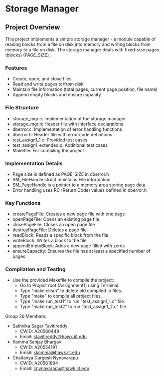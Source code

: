 # Storage Manager

## Project Overview
This project implements a simple storage manager - a module capable of reading blocks from a file on disk into memory and writing blocks from memory to a file on disk. The storage manager deals with fixed-size pages (blocks) (PAGE_SIZE).

### Features
* Create, open, and close files
* Read and write pages to/from disk
* Maintain file information (total pages, current page position, file name)
* Append empty blocks and ensure capacity

### File Structure
* storage_mgr.c: Implementation of the storage manager
* storage_mgr.h: Header file with interface declarations
* dberror.c: Implementation of error handling functions
* dberror.h: Header file with error code definitions
* test_assign1_1.c: Provided test cases
* test_assign1_extended.c: Additional test cases
* Makefile: For compiling the project

### Implementation Details
* Page size is defined as PAGE_SIZE in dberror.h
* SM_FileHandle struct maintains File information
* SM_PageHandle is a pointer to a memory area storing page data
* Error handling uses RC (Return Code) values defined in dberror.h

### Key Functions
* createPageFile: Creates a new page file with one page
* openPageFile: Opens an existing page file
* closePageFile: Closes an open page file
* destroyPageFile: Deletes a page file
* readBlock: Reads a specific block from the file
* writeBlock: Writes a block to the file
* appendEmptyBlock: Adds a new page filled with zeros
* ensureCapacity: Ensures the file has at least a specified number of pages

### Compilation and Testing
* Use the provided Makefile to compile the project:
  * Go to Project root (Assignment1) using Terminal.
  * Type "make clean" to delete old compiled .o files.
  * Type "make" to compile all project files.
  * Type "make run_test1" to run "test_assign1_1.c" file.
  * Type "make run_test2" to run "test_assign1_2.c" file.

Group 26 Members:
   * Sathvika Sagar Tavitireddy
     * CWID:  A20560449
     * Email: stavitireddy@hawk.iit.edu
   * Komma Sanjay Bhargav
     * CWID:  A20554191
     * Email: skomma@hawk.iit.edu
   * Chaitanya Durgesh Nynavarapu
     * CWID: A20561894
     * Email: cnynavarapu@hawk.iit.edu 
